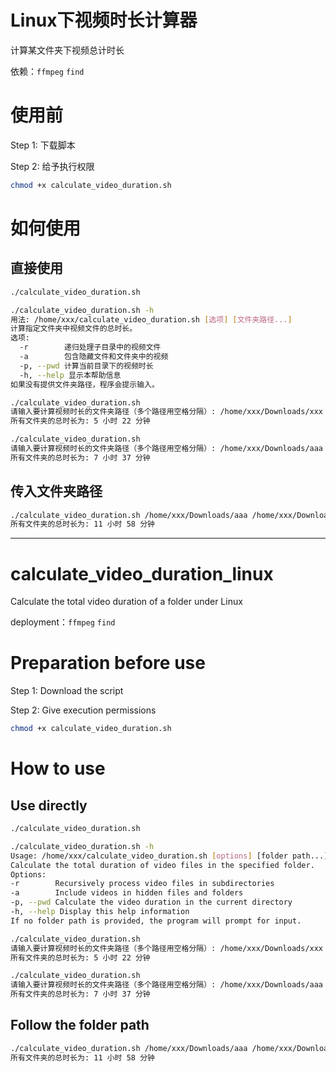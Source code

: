 # Linux下视频时长计算器
计算某文件夹下视频总计时长

依赖：`ffmpeg` `find`
# 使用前
Step 1: 下载脚本

Step 2: 给予执行权限
```bash
chmod +x calculate_video_duration.sh
```
# 如何使用

## 直接使用
```bash
./calculate_video_duration.sh
```

```bash
./calculate_video_duration.sh -h
用法: /home/xxx/calculate_video_duration.sh [选项] [文件夹路径...]
计算指定文件夹中视频文件的总时长。
选项:
  -r        递归处理子目录中的视频文件
  -a        包含隐藏文件和文件夹中的视频
  -p, --pwd 计算当前目录下的视频时长
  -h, --help 显示本帮助信息
如果没有提供文件夹路径，程序会提示输入。
```

```bash
./calculate_video_duration.sh
请输入要计算视频时长的文件夹路径（多个路径用空格分隔）: /home/xxx/Downloads/xxx
所有文件夹的总时长为: 5 小时 22 分钟

./calculate_video_duration.sh
请输入要计算视频时长的文件夹路径（多个路径用空格分隔）: /home/xxx/Downloads/aaa /home/xxx/Downloads/bbb
所有文件夹的总时长为: 7 小时 37 分钟
```
## 传入文件夹路径

```bash
./calculate_video_duration.sh /home/xxx/Downloads/aaa /home/xxx/Downloads/bbb /home/xxx/Downloads/ccc
所有文件夹的总时长为: 11 小时 58 分钟
```
---

# calculate_video_duration_linux
Calculate the total video duration of a folder under Linux

deployment：`ffmpeg` `find`
# Preparation before use
Step 1: Download the script

Step 2: Give execution permissions
```bash
chmod +x calculate_video_duration.sh
```
# How to use

## Use directly
```bash
./calculate_video_duration.sh
```

```bash
./calculate_video_duration.sh -h
Usage: /home/xxx/calculate_video_duration.sh [options] [folder path...]
Calculate the total duration of video files in the specified folder.
Options:
-r        Recursively process video files in subdirectories
-a        Include videos in hidden files and folders
-p, --pwd Calculate the video duration in the current directory
-h, --help Display this help information
If no folder path is provided, the program will prompt for input.
```

```bash
./calculate_video_duration.sh
请输入要计算视频时长的文件夹路径（多个路径用空格分隔）: /home/xxx/Downloads/xxx
所有文件夹的总时长为: 5 小时 22 分钟

./calculate_video_duration.sh
请输入要计算视频时长的文件夹路径（多个路径用空格分隔）: /home/xxx/Downloads/aaa /home/xxx/Downloads/bbb
所有文件夹的总时长为: 7 小时 37 分钟
```
## Follow the folder path

```bash
./calculate_video_duration.sh /home/xxx/Downloads/aaa /home/xxx/Downloads/bbb /home/xxx/Downloads/ccc
所有文件夹的总时长为: 11 小时 58 分钟
```


